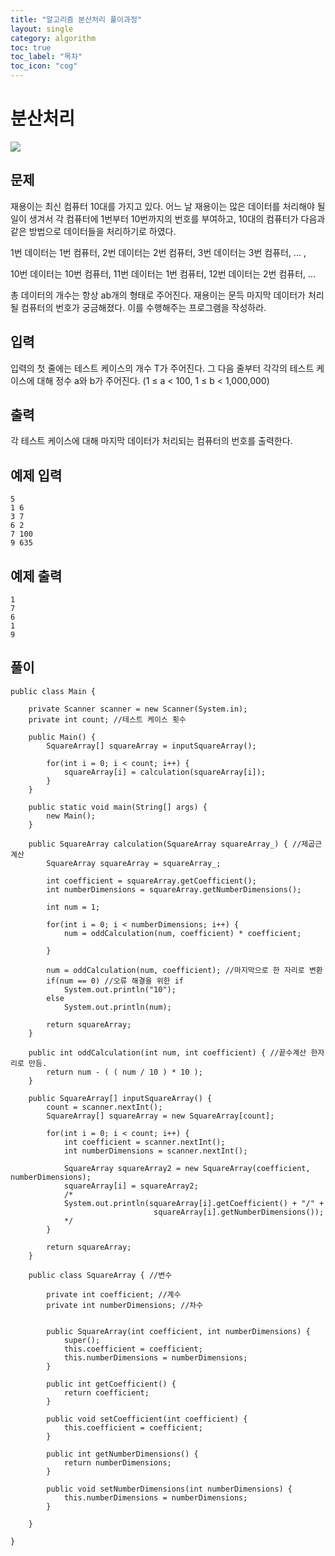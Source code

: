 ```yaml
---
title: "알고리즘 분산처리 풀이과정"
layout: single
category: algorithm
toc: true
toc_label: "목차"
toc_icon: "cog"
---
```


# 분산처리

<img src="https://user-images.githubusercontent.com/48713654/63553819-9d74c880-c576-11e9-9f8e-d8fa7d408b74.PNG">

## 문제
재용이는 최신 컴퓨터 10대를 가지고 있다. 어느 날 재용이는 많은 데이터를 처리해야 될 일이 생겨서 각 컴퓨터에 1번부터 10번까지의 번호를 부여하고, 10대의 컴퓨터가 다음과 같은 방법으로 데이터들을 처리하기로 하였다.

1번 데이터는 1번 컴퓨터, 2번 데이터는 2번 컴퓨터, 3번 데이터는 3번 컴퓨터, ... ,

10번 데이터는 10번 컴퓨터, 11번 데이터는 1번 컴퓨터, 12번 데이터는 2번 컴퓨터, ...

총 데이터의 개수는 항상 ab개의 형태로 주어진다. 재용이는 문득 마지막 데이터가 처리될 컴퓨터의 번호가 궁금해졌다. 이를 수행해주는 프로그램을 작성하라.

## 입력
입력의 첫 줄에는 테스트 케이스의 개수 T가 주어진다. 그 다음 줄부터 각각의 테스트 케이스에 대해 정수 a와 b가 주어진다. (1 ≤ a < 100, 1 ≤ b < 1,000,000)

## 출력
각 테스트 케이스에 대해 마지막 데이터가 처리되는 컴퓨터의 번호를 출력한다.

## 예제 입력
```
5
1 6
3 7
6 2
7 100
9 635
```

## 예제 출력
```
1
7
6
1
9
```

## 풀이

```
public class Main {
	
	private Scanner scanner = new Scanner(System.in);
	private int count; //테스트 케이스 횟수
	
	public Main() {
		SquareArray[] squareArray = inputSquareArray();
		
		for(int i = 0; i < count; i++) {
			squareArray[i] = calculation(squareArray[i]);		
		}
	}
	
	public static void main(String[] args) {
		new Main();
	}

	public SquareArray calculation(SquareArray squareArray_) { //제곱근 계산
		SquareArray squareArray = squareArray_;
		
		int coefficient = squareArray.getCoefficient();
		int numberDimensions = squareArray.getNumberDimensions();
		
		int num = 1;
		
		for(int i = 0; i < numberDimensions; i++) {
			num = oddCalculation(num, coefficient) * coefficient;
			
		}
		
		num = oddCalculation(num, coefficient); //마지막으로 한 자리로 변환
		if(num == 0) //오류 해결을 위한 if
			System.out.println("10");
		else
			System.out.println(num);
		
		return squareArray;
	}
	
	public int oddCalculation(int num, int coefficient) { //끝수계산 한자리로 만듬.
		return num - ( ( num / 10 ) * 10 );
	}
	
	public SquareArray[] inputSquareArray() {
		count = scanner.nextInt();
		SquareArray[] squareArray = new SquareArray[count];
		
		for(int i = 0; i < count; i++) {
			int coefficient = scanner.nextInt();
			int numberDimensions = scanner.nextInt();
			
			SquareArray squareArray2 = new SquareArray(coefficient, numberDimensions);
			squareArray[i] = squareArray2;
			/*
			System.out.println(squareArray[i].getCoefficient() + "/" +
								squareArray[i].getNumberDimensions());
			*/
		}
		
		return squareArray;
	}
	
	public class SquareArray { //변수
		
		private int coefficient; //계수
		private int numberDimensions; //차수
		
		
		public SquareArray(int coefficient, int numberDimensions) {
			super();
			this.coefficient = coefficient;
			this.numberDimensions = numberDimensions;
		}

		public int getCoefficient() {
			return coefficient;
		}

		public void setCoefficient(int coefficient) {
			this.coefficient = coefficient;
		}

		public int getNumberDimensions() {
			return numberDimensions;
		}

		public void setNumberDimensions(int numberDimensions) {
			this.numberDimensions = numberDimensions;
		}
		
	}
	
}
```
